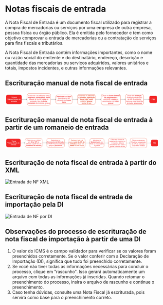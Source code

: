 # Notas fiscais de entrada

A Nota Fiscal de Entrada é um documento fiscal utilizado para registrar a compra de mercadorias ou serviços por uma empresa de outra empresa, pessoa física ou órgão público. Ela é emitida pelo fornecedor e tem como objetivo comprovar a entrada de mercadorias ou a contratação de serviços para fins fiscais e tributários.

A Nota Fiscal de Entrada contém informações importantes, como o nome ou razão social do emitente e do destinatário, endereço, descrição e quantidade das mercadorias ou serviços adquiridos, valores unitários e totais, impostos incidentes, e outras informações relevantes.

## Escrituração manual de nota fiscal de entrada

![Entrada de NF Manual](incomingInvoice.png)

## Escrituração manual de nota fiscal de entrada à partir de um romaneio de entrada

![Entr de NF Manual com Romaneio](incomingInvoice2.png)

## Escrituração de nota fiscal de entrada à partir do XML

![Entrada de NF XML](../../fiscal/br/dfeNfeProcInCreate.png)

## Escrituração de nota fiscal de entrada de importação pela DI

![Entrada de NF por DI](../br/incomingInvoiceOpCreateFromDI.png)


## Observações do processo de escrituração de nota fiscal de importação à partir de uma DI

1. O valor do ICMS é o campo validador para verificar se os valores foram preenchidos corretamente. Se o valor conferir com a Declaração de Importação (DI), significa que tudo foi preenchido corretamente.
1. Se você não tiver todas as informações necessárias para concluir o processo, clique em "rascunho". Isso gerará automaticamente um arquivo com todas as informações já inseridas. Quando retomar o preenchimento do processo, insira o arquivo de rascunho e continue o preenchimento.
1. Caso tenha dúvidas, consulte uma Nota Fiscal já escriturada, pois servirá como base para o preenchimento correto.